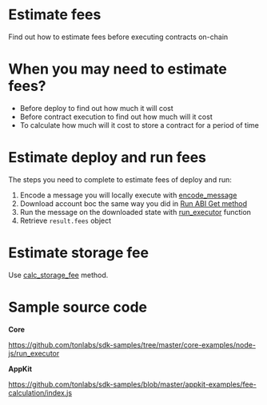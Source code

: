# Estimate fees

Find out how to estimate fees before executing contracts on-chain
# When you may need to estimate fees?

- Before deploy to find out how much it will cost
- Before contract execution to find out how much will it cost
- To calculate how much will it cost to store a contract for a period of time

# Estimate deploy and run fees

The steps you need to complete to estimate fees of deploy and run:

1. Encode a message you will locally execute with [encode_message](../../docs/mod_abi.md#encode_message) 
2. Download account boc the same way you did in [Run ABI Get method](3_run_abi_get_method.md)
3. Run the message on the downloaded state with [run_executor](../../docs/mod_tvm.md#run_executor) function
4. Retrieve `result.fees` object

# Estimate storage fee

Use [calc_storage_fee](../../docs/mod_utils.md#calc_storage_fee) method. 

# Sample source code

**Core**

https://github.com/tonlabs/sdk-samples/tree/master/core-examples/node-js/run_executor

**AppKit**

https://github.com/tonlabs/sdk-samples/blob/master/appkit-examples/fee-calculation/index.js